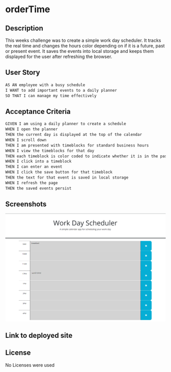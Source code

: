 # orderTime

## Description

This weeks challenge was to create a simple work day scheduler. It tracks the real time and changes the hours color depending on if it is a future, past or present event. It saves the events into local storage and keeps them displayed for the user after refreshing the browser.


## User Story

```md
AS AN employee with a busy schedule
I WANT to add important events to a daily planner
SO THAT I can manage my time effectively
```

## Acceptance Criteria

```md
GIVEN I am using a daily planner to create a schedule
WHEN I open the planner
THEN the current day is displayed at the top of the calendar
WHEN I scroll down
THEN I am presented with timeblocks for standard business hours
WHEN I view the timeblocks for that day
THEN each timeblock is color coded to indicate whether it is in the past, present, or future
WHEN I click into a timeblock
THEN I can enter an event
WHEN I click the save button for that timeblock
THEN the text for that event is saved in local storage
WHEN I refresh the page
THEN the saved events persist
```


## Screenshots

![The following image shows the completed layout.](./Assets/example.png)


## Link to deployed site


## License

No Licenses were used